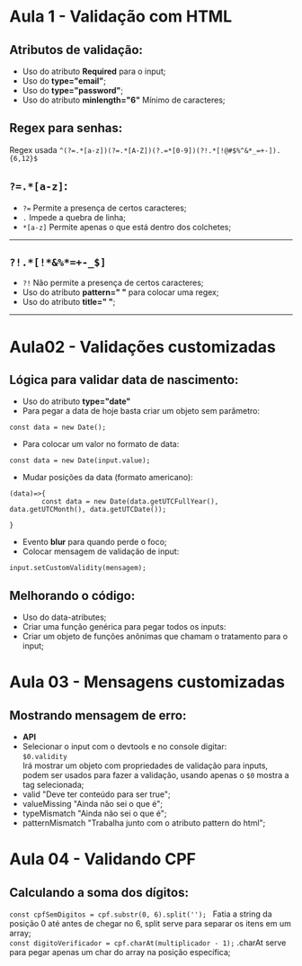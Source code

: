 # Aula 1  - Validação com HTML
## Atributos de validação:  
- Uso do atributo **Required** para o input;  
- Uso do **type="email"**;  
- Uso do **type="password"**;  
- Uso do atributo **minlength="6"** Mínimo de caracteres;  
## Regex para senhas:  
Regex usada ```^(?=.*[a-z])(?=.*[A-Z])(?.=*[0-9])(?!.*[!@#$%^&*_=+-]).{6,12}$```  
## ```?=.*[a-z]```:  
- ```?=``` Permite a presença de certos caracteres;  
- ```.``` Impede a quebra de linha;  
- ```*[a-z]``` Permite apenas o que está dentro dos colchetes;  
---
## ```?!.*[!*&%*=+-_$]``` 
- ```?!``` Não permite a presença de certos caracteres;  
- Uso do atributo **pattern=" "** para colocar uma regex;  
- Uso do atributo **title=" "**;  
---

# Aula02 - Validações customizadas
## Lógica para validar data de nascimento:  
- Uso do atributo **type="date"**
- Para pegar a data de hoje basta criar um objeto sem parâmetro:  
```
const data = new Date();
```
- Para colocar um valor no formato de data:  
```
const data = new Date(input.value);
```
- Mudar posições da data (formato americano):  
```
(data)=>{
		const data = new Date(data.getUTCFullYear(), data.getUTCMonth(), data.getUTCDate());

}
```
- Evento **blur** para quando perde o foco;
- Colocar mensagem de validação de input:  
```
input.setCustomValidity(mensagem);
```
## Melhorando o código:  
- Uso do data-atributes;  
- Criar uma função genérica para pegar todos os inputs:  
- Criar um objeto de funções anônimas que chamam o tratamento para o input;

# Aula 03 - Mensagens customizadas  
## Mostrando mensagem de erro:  
- **API**
- Selecionar o input com o devtools e no console digitar:  
```$0.validity```  
	Irá mostrar um objeto com propriedades de validação para inputs, podem ser usados para fazer a validação, usando apenas o ```$0``` mostra a tag selecionada;  
- valid "Deve ter conteúdo para ser true";  
- valueMissing "Ainda não sei o que é";  
- typeMismatch "Ainda não sei o que é";  
- patternMismatch "Trabalha junto com o atributo pattern do html";  
# Aula 04 - Validando CPF
## Calculando a soma dos dígitos:  
```const cpfSemDigitos = cpf.substr(0, 6).split(''); ``` Fatia a string da posição 0 até antes de chegar no 6, split serve para separar os itens em um array;  
```const digitoVerificador = cpf.charAt(multiplicador - 1);``` .charAt serve para pegar apenas um char do array na posição específica;  
